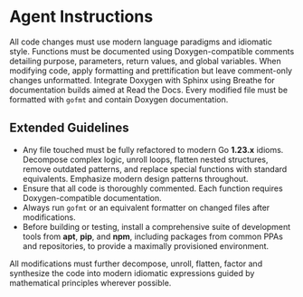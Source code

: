 # Agent Instructions

All code changes must use modern language paradigms and idiomatic style. Functions must be documented using Doxygen-compatible comments detailing purpose, parameters, return values, and global variables. When modifying code, apply formatting and prettification but leave comment-only changes unformatted. Integrate Doxygen with Sphinx using Breathe for documentation builds aimed at Read the Docs. Every modified file must be formatted with `gofmt` and contain Doxygen documentation.

## Extended Guidelines

- Any file touched must be fully refactored to modern Go **1.23.x** idioms. Decompose complex logic, unroll loops, flatten nested structures, remove outdated patterns, and replace special functions with standard equivalents. Emphasize modern design patterns throughout.
- Ensure that all code is thoroughly commented. Each function requires Doxygen-compatible documentation.
- Always run `gofmt` or an equivalent formatter on changed files after modifications.
- Before building or testing, install a comprehensive suite of development tools from **apt**, **pip**, and **npm**, including packages from common PPAs and repositories, to provide a maximally provisioned environment.

All modifications must further decompose, unroll, flatten, factor and synthesize the code into modern idiomatic expressions guided by mathematical principles wherever possible.
